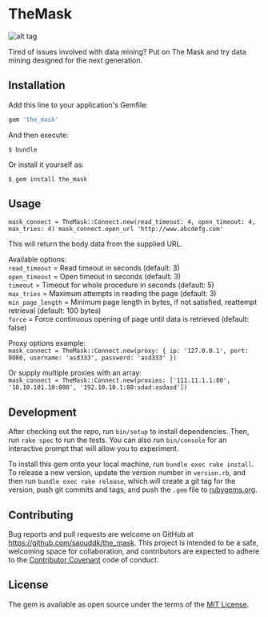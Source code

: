 # TheMask

![alt tag](http://i.imgur.com/gecDZon.jpg)

Tired of issues involved with data mining? Put on The Mask and try data mining designed for the next generation.

## Installation

Add this line to your application's Gemfile:

```ruby
gem 'the_mask'
```

And then execute:

    $ bundle

Or install it yourself as:

    $ gem install the_mask

## Usage

`mask_connect = TheMask::Connect.new(read_timeout: 4, open_timeout: 4, max_tries: 4)
 mask_connect.open_url 'http://www.abcdefg.com'
`
  
This will return the body data from the supplied URL.  
  
Available options:  
`read_timeout` = Read timeout in seconds (default: 3)  
`open_timeout` = Open timeout in seconds (default: 3)  
`timeout` = Timeout for whole procedure in seconds (default: 5)  
`max_tries` = Maximum attempts in reading the page (default: 3)  
`min_page_length` = Minimum page length in bytes, if not satisfied, reattempt retrieval (default: 100 bytes)  
`force` = Force continuous opening of page until data is retrieved (default: false)  

Proxy options example:  
`mask_connect = TheMask::Connect.new(proxy: { ip: '127.0.0.1', port: 8080, username: 'asd333', password: 'asd333' })`  
  
Or supply multiple proxies with an array:  
`mask_connect = TheMask::Connect.new(proxies: ['111.11.1.1:80', '10.10.101.10:800', '192.10.10.1:80:sdad:asdasd'])`  


## Development

After checking out the repo, run `bin/setup` to install dependencies. Then, run `rake spec` to run the tests. You can also run `bin/console` for an interactive prompt that will allow you to experiment.

To install this gem onto your local machine, run `bundle exec rake install`. To release a new version, update the version number in `version.rb`, and then run `bundle exec rake release`, which will create a git tag for the version, push git commits and tags, and push the `.gem` file to [rubygems.org](https://rubygems.org).

## Contributing

Bug reports and pull requests are welcome on GitHub at https://github.com/saouddk/the_mask. This project is intended to be a safe, welcoming space for collaboration, and contributors are expected to adhere to the [Contributor Covenant](contributor-covenant.org) code of conduct.


## License

The gem is available as open source under the terms of the [MIT License](http://opensource.org/licenses/MIT).

